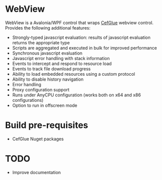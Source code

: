 # WebView

WebView is a Avalonia/WPF control that wraps [CefGlue](https://gitlab.com/joaompneves/cefglue) webview control.
Provides the following additional features:
- Strongly-typed javascript evaluation: results of javascript evaluation returns the appropriate type
- Scripts are aggregated and executed in bulk for improved performance
- Synchronous javascript evaluation
- Javascript error handling with stack information
- Events to intercept and respond to resource load
- Events to track file download progress
- Ability to load embedded resources using a custom protocol
- Ability to disable history navigation
- Error handling
- Proxy configuration support
- Runs under AnyCPU configuration (works both on x64 and x86 configurations)
- Option to run in offscreen mode 

# Build pre-requisites
- CefGlue Nuget packages

# TODO
- Improve documentation
